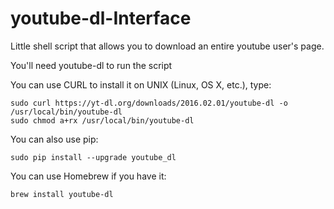 # youtube-dl-Interface
Little shell script that allows you to download an entire youtube user's page.

You'll need youtube-dl to run the script

You can use CURL to install it on UNIX (Linux, OS X, etc.), type:
```
sudo curl https://yt-dl.org/downloads/2016.02.01/youtube-dl -o /usr/local/bin/youtube-dl
sudo chmod a+rx /usr/local/bin/youtube-dl
```

You can also use pip:
```
sudo pip install --upgrade youtube_dl
```

You can use Homebrew if you have it:
```
brew install youtube-dl
```

